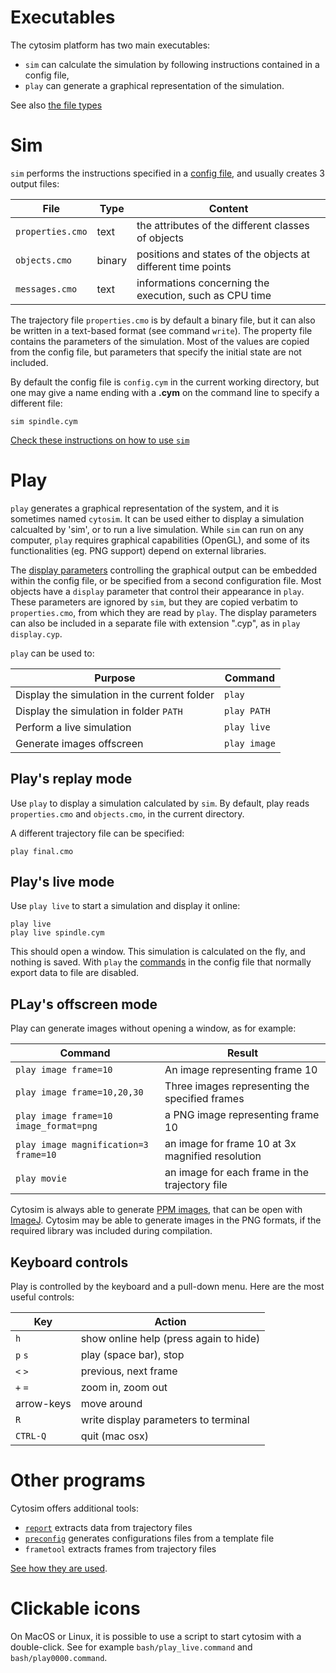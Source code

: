 # Executables
 
The cytosim platform has two main executables:
 
- `sim` can calculate the simulation by following instructions contained in a config file,
- `play` can generate a graphical representation of the simulation.

See also [the file types](file_types.md)

# Sim
 
`sim` performs the instructions specified in a [config file](../sim/config.md), 
and usually creates 3 output files:
 
File              |  Type  |   Content                                                  |
------------------|--------|-------------------------------------------------------------
`properties.cmo`  | text   | the attributes of the different classes of objects
`objects.cmo`     | binary | positions and states of the objects at different time points
`messages.cmo`    | text   | informations concerning the execution, such as CPU time
 
The trajectory file `properties.cmo` is by default a binary file, but it can
also be written in a text-based format (see command `write`). The property file
contains the parameters of the simulation. Most of the values are copied from
the config file, but parameters that specify the initial state are not included.
 
By default the config file is `config.cym` in the current working directory, but one may
give a name ending with a <b>.cym</b> on the command line to specify a different file:

	sim spindle.cym

[Check these instructions on how to use `sim`](runs.md)

# Play

`play` generates a graphical representation of the system, and it is sometimes named `cytosim`.
It can be used either to display a simulation calcualted by 'sim', or to run a live simulation.
While `sim` can run on any computer, `play` requires graphical capabilities (OpenGL),
and some of its functionalities (eg. PNG support) depend on external libraries.
 
The [display parameters](../sim/graphics.md) controlling the graphical output can
be embedded within the config file, or be specified from a second configuration file.
Most objects have a `display` parameter that control their appearance in `play`.
These parameters are ignored by `sim`, but they are copied verbatim to `properties.cmo`,
from which they are read by `play`.
The display parameters can also be included in a separate file with extension ".cyp",
as in `play display.cyp`.
 
`play` can be used to:

Purpose                                         |  Command      |
------------------------------------------------|----------------
Display the simulation in the current folder    |  `play`     
Display the simulation in folder `PATH`         |  `play PATH`
Perform a live simulation                       |  `play live`
Generate images offscreen                       |  `play image`     


## Play's replay mode

Use `play` to display a simulation calculated by `sim`.
By default, play reads `properties.cmo` and `objects.cmo`, in the current directory.
 
A different trajectory file can be specified:

	play final.cmo
 
## Play's live mode
 
Use `play live` to start a simulation and display it online:

	play live
	play live spindle.cym
 
This should open a window. This simulation is calculated on the fly, and nothing is saved.
With `play` the [commands](../sim/commands.md) in the config file that normally export data to file are disabled.
 

## PLay's offscreen mode
 
Play can generate images without opening a window, as for example:
 
Command                                |   Result                                       |
---------------------------------------|-------------------------------------------------
`play image frame=10`                  | An image representing frame 10
`play image frame=10,20,30`            | Three images representing the specified frames
`play image frame=10 image_format=png` | a PNG image representing frame 10 
`play image magnification=3 frame=10`  | an image for frame 10 at 3x magnified resolution
`play movie`                           | an image for each frame in the trajectory file

 
Cytosim is always able to generate <a href="http://en.wikipedia.org/wiki/Netpbm_format">PPM images</a>, 
that can be open with <a href="http://rsbweb.nih.gov/ij/">ImageJ</a>.
Cytosim may be able to generate images in the PNG formats, 
if the required library was included during compilation.
 
 
## Keyboard controls

Play is controlled by the keyboard and a pull-down menu. Here are the most useful controls:
 
Key        |   Action                                  |
-----------|--------------------------------------------
`h`        | show online help (press again to hide)
`p` `s`    | play (space bar), stop
`<` `>`    | previous, next frame
`+` `=`    | zoom in, zoom out
arrow-keys | move around
`R`        | write display parameters to terminal
`CTRL-Q`   | quit (mac osx)
 
 
# Other programs
 
 
Cytosim offers additional tools:

- [`report`](sim/report.md) extracts data from trajectory files
- [`preconfig`](https://openresearchsoftware.metajnl.com/articles/10.5334/jors.156/) generates configurations files from a template file
- `frametool` extracts frames from trajectory files

[See how they are used](runs.md).
 
# Clickable icons
 
 
On MacOS or Linux, it is possible to use a script to start cytosim with a double-click.
See for example `bash/play_live.command` and `bash/play0000.command`.

